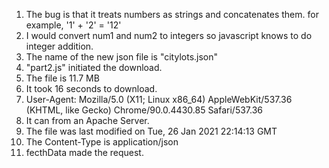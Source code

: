 1. The bug is that it treats numbers as strings and concatenates them. for example, '1' + '2' = '12'
2. I would convert num1 and num2 to integers so javascript knows to do integer addition.
3. The name of the new json file is "citylots.json"
4. "part2.js" initiated the download.
5. The file is 11.7 MB
6. It took 16 seconds to download.
7. User-Agent: Mozilla/5.0 (X11; Linux x86_64) AppleWebKit/537.36 (KHTML, like Gecko) Chrome/90.0.4430.85 Safari/537.36
8. It can from an Apache Server.
9. The file was last modified on Tue, 26 Jan 2021 22:14:13 GMT
10. The Content-Type is application/json
11. fecthData made the request.


